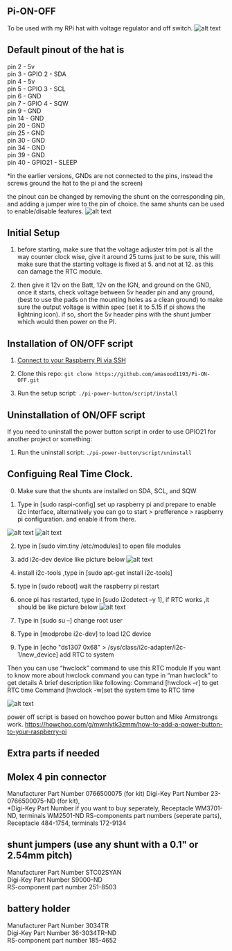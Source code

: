 ## Pi-ON-OFF

To be used with my RPi hat with voltage regulator and off switch. 
![alt text](https://github.com/amasood1193/Pi-ON-OFF/blob/8d26435a3e49da940b293ba6d257160a3ecb25c0/pihat.png)

## Default pinout of the hat is 

pin 2 - 5v  
pin 3 - GPIO 2 - SDA   
pin 4 - 5v  
pin 5 - GPIO 3 - SCL  
pin 6 - GND  
pin 7 - GPIO 4 - SQW  
pin 9 - GND  
pin 14 - GND  
pin 20 - GND  
pin 25 - GND  
pin 30 - GND  
pin 34 - GND  
pin 39 - GND  
pin 40 - GPIO21 - SLEEP  

*in the earlier versions, GNDs are not connected to the pins, instead the screws ground the hat to the pi and the screen)

the pinout can be changed by removing the shunt on the corresponding pin, and adding a jumper wire to the pin of choice. the same shunts can be used to enable/disable features.
![alt text](https://github.com/amasood1193/Pi-ON-OFF/blob/49924ea4ff7896585d0b00afd07f6906150456ac/pictures/WhatsApp%20Image%202021-05-19%20at%207.50.35%20PM%20(2).jpeg)

## Initial Setup

1. before starting, make sure that the voltage adjuster trim pot is all the way counter clock wise, give it around 25 turns just to be sure, this will make sure that the starting voltage is fixed at 5. and not at 12. as this can damage the RTC module. 

2. then give it 12v on the Batt, 12v on the IGN, and ground on the GND, once it starts, check voltage between 5v header pin and any ground, (best to use the pads on the mounting holes as a clean ground) to make sure the output voltage is within spec (set it to 5.15 if pi shows the lightning icon). if so, short the 5v header pins with the shunt jumber which would then power on the PI. 

## Installation of ON/OFF script

1. [Connect to your Raspberry Pi via SSH](https://www.raspberrypi.org/documentation/remote-access/ssh/)

2. Clone this repo: `git clone https://github.com/amasood1193/Pi-ON-OFF.git`
3. Run the setup script: `./pi-power-button/script/install`

## Uninstallation of ON/OFF script

If you need to uninstall the power button script in order to use GPIO21 for another project or something:

1. Run the uninstall script: `./pi-power-button/script/uninstall`

## Configuing Real Time Clock. 

0. Make sure that the shunts are installed on SDA, SCL, and SQW

1. Type in [sudo raspi-config] set up raspberry pi and prepare to enable i2c interface, alternatively you can go to start > prefference > raspberry pi configuration. and enable it from there. 

![alt text](https://github.com/amasood1193/Pi-ON-OFF/blob/c7405fdc88c58e01fd788f40f2cd52225aeb679a/pictures/raspi%20config.JPG)
![alt text](https://github.com/amasood1193/Pi-ON-OFF/blob/19e3cf43d04addeb7a13eb8f7e7e76a83ab0a452/pictures/I2c%20enable.JPG)

2. type in [sudo vim.tiny /etc/modules] to open file modules

3. add i2c-dev device like picture below
![alt text](https://github.com/amasood1193/Pi-ON-OFF/blob/b28de494a65fcb38d893d0694359a955f7aacae2/pictures/add%20i2c%20device.JPG)

4. install i2c-tools ,type in [sudo apt-get install i2c-tools]

5. type in [sudo reboot] wait the raspberry pi restart

6. once pi has restarted, type in [sudo i2cdetect –y 1], if RTC works ,it should be like picture below
![alt text](https://github.com/amasood1193/Pi-ON-OFF/blob/b28de494a65fcb38d893d0694359a955f7aacae2/pictures/WhatsApp%20Image%202021-05-19%20at%207.50.36%20PM%20(2).jpeg)

7. Type in [sudo su –] change root user

8. Type in [modprobe i2c-dev] to load I2C device

9. Type in [echo "ds1307 0x68" > /sys/class/i2c-adapter/i2c-1/new_device] add RTC to
system

Then you can use “hwclock” command to use this RTC module
If you want to know more about hwclock command you can type in “man
hwclock” to get details
A brief description like following:
Command [hwclock –r] to get RTC time
Command [hwclock -w]set the system time to RTC time

![alt text](https://github.com/amasood1193/Pi-ON-OFF/blob/d4b96212a2cd0fe9ab5a38cc26f32c51ae67bd68/pictures/WhatsApp%20Image%202021-05-19%20at%207.50.35%20PM.jpeg)

power off script is based on howchoo power button and Mike Armstrongs work. 
https://howchoo.com/g/mwnlytk3zmm/how-to-add-a-power-button-to-your-raspberry-pi

## Extra parts if needed

## Molex 4 pin connector  
Manufacturer Part Number	0766500075  (for kit)
Digi-Key Part Number	23-0766500075-ND  (for kit),   
*Digi-Key Part Number if you want to buy seperately, Receptacle	WM3701-ND, terminals WM2501-ND
RS-components part numbers (seperate parts), Receptacle 484-1754, terminals 172-9134  

## shunt jumpers (use any shunt with a 0.1" or 2.54mm pitch)  
Manufacturer Part Number	STC02SYAN  
Digi-Key Part Number	S9000-ND  
RS-component part number 251-8503  

## battery holder  
Manufacturer Part Number	3034TR  
Digi-Key Part Number	36-3034TR-ND  
RS-component part number 185-4652  





 
